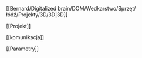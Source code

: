 [[Bernard/Digitalized brain/DOM/Wedkarstwo/Sprzęt/łódź/Projekty/3D/3D|3D]]

[[Projekt]]

[[komunikacja]]

[[Parametry]]